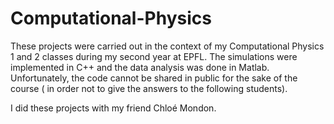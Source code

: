 # Computational-Physics

These projects were carried out in the context of my Computational Physics 1 and 2 classes during my second year at EPFL. The simulations were implemented in C++ and the data analysis was done in Matlab. Unfortunately, the code cannot be shared in public for the sake of the course ( in order not to give the answers to the following students).

I did these projects with my friend Chloé Mondon.
